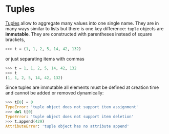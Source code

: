 # Tuples

[Tuples](https://docs.python.org/3/library/stdtypes.html#tuple) allow to aggregate many values into one single name. They are in many ways similar to lists but there is one key difference: `tuple` objects are **immutable**. They are constructed with parentheses instead of square brackets,

```python
>>> t = (1, 1, 2, 5, 14, 42, 132)
```

or just separating items with commas

```python
>>> t = 1, 1, 2, 5, 14, 42, 132
>>> t
(1, 1, 2, 5, 14, 42, 132)
```

Since tuples are immutable all elements must be defined at creation time and cannot be added or removed dynamically:

```python
>>> t[0] = 0
TypeError: 'tuple object does not support item assignment'
>>> del t[0]
TypeError: 'tuple object does not support item deletion'
>>> t.append(429)
AttributeError: 'tuple object has no attribute append'
```

<Autors autors="adell"/>
